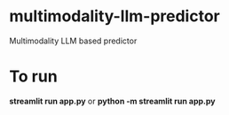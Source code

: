# multimodality-llm-predictor
Multimodality LLM based predictor

# To run
**streamlit run app.py** or **python -m streamlit run app.py**
